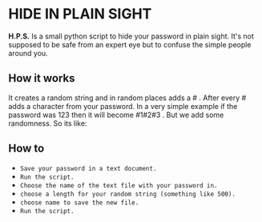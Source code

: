 # HIDE IN PLAIN SIGHT

**H.P.S.** Is a small python script to hide your password in plain sight. It's not supposed to be safe from an expert eye but to confuse the simple people around you.


## How it works
It creates a random string and in random places adds a # . After every # adds a character from your password.
In a very simple example if the password was 123 then it will become #1#2#3 . But we add some randomness. So its like:


## How to
- `Save your password in a text document.` 
- `Run the script.` 
- `Choose the name of the text file with your password in.` 
- `choose a length for your random string (something like 500).` 
- `choose name to save the new file.` 
- `Run the script.` 
